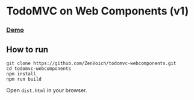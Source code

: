 # TodoMVC on Web Components (v1)

### [Demo](https://ns-jpwjowdpls.now.sh/dist.html)

## How to run

```
git clone https://github.com/ZenVoich/todomvc-webcomponents.git
cd todomvc-webcomponents
npm install
npm run build
```

Open `dist.html` in your browser.
